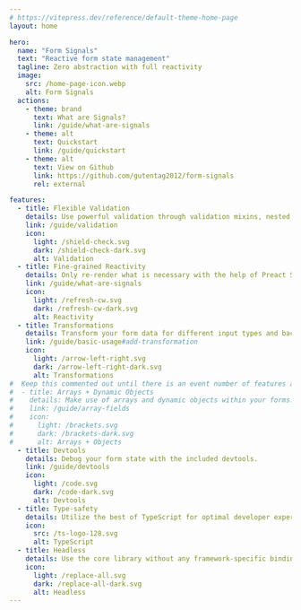 ```yaml
---
# https://vitepress.dev/reference/default-theme-home-page
layout: home

hero:
  name: "Form Signals"
  text: "Reactive form state management"
  tagline: Zero abstraction with full reactivity
  image:
    src: /home-page-icon.webp
    alt: Form Signals
  actions:
    - theme: brand
      text: What are Signals?
      link: /guide/what-are-signals
    - theme: alt
      text: Quickstart
      link: /guide/quickstart
    - theme: alt
      text: View on Github
      link: https://github.com/gutentag2012/form-signals
      rel: external

features:
  - title: Flexible Validation
    details: Use powerful validation through validation mixins, nested validation and schema adapters.
    link: /guide/validation
    icon:
      light: /shield-check.svg
      dark: /shield-check-dark.svg
      alt: Validation
  - title: Fine-grained Reactivity
    details: Only re-render what is necessary with the help of Preact Signals.
    link: /guide/what-are-signals
    icon:
      light: /refresh-cw.svg
      dark: /refresh-cw-dark.svg
      alt: Reactivity
  - title: Transformations
    details: Transform your form data for different input types and back again.
    link: /guide/basic-usage#add-transformation
    icon:
      light: /arrow-left-right.svg
      dark: /arrow-left-right-dark.svg
      alt: Transformations
#  Keep this commented out until there is an event number of features again
#  - title: Arrays + Dynamic Objects
#    details: Make use of arrays and dynamic objects within your forms.
#    link: /guide/array-fields
#    icon:
#      light: /brackets.svg
#      dark: /brackets-dark.svg
#      alt: Arrays + Objects
  - title: Devtools
    details: Debug your form state with the included devtools.
    link: /guide/devtools
    icon:
      light: /code.svg
      dark: /code-dark.svg
      alt: Devtools
  - title: Type-safety
    details: Utilize the best of TypeScript for optimal developer experience.
    icon:
      src: /ts-logo-128.svg
      alt: TypeScript
  - title: Headless
    details: Use the core library without any framework-specific bindings.
    icon:
      light: /replace-all.svg
      dark: /replace-all-dark.svg
      alt: Headless
---
```

